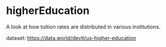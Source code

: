 # higherEducation

A look at how tuition rates are distributed in various institutions.

dataset: https://data.world/devtl/us-higher-education
